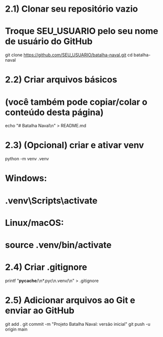 # 2.1) Clonar seu repositório vazio
# Troque SEU_USUARIO pelo seu nome de usuário do GitHub


git clone https://github.com/SEU_USUARIO/batalha-naval.git
cd batalha-naval


# 2.2) Criar arquivos básicos
# (você também pode copiar/colar o conteúdo desta página)


echo "# Batalha Naval\n" > README.md


# 2.3) (Opcional) criar e ativar venv
python -m venv .venv
# Windows:
# .venv\\Scripts\\activate
# Linux/macOS:
# source .venv/bin/activate


# 2.4) Criar .gitignore
printf "__pycache__/\n*.pyc\n.venv/\n" > .gitignore


# 2.5) Adicionar arquivos ao Git e enviar ao GitHub
git add .
git commit -m "Projeto Batalha Naval: versão inicial"
git push -u origin main
